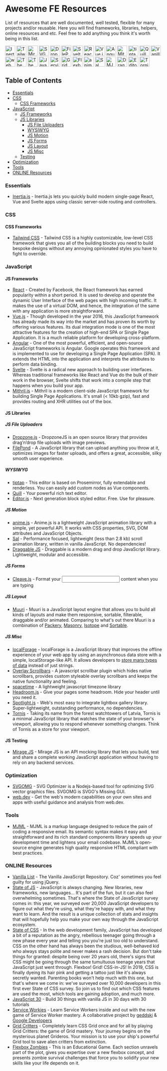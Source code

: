 # Awesome FE Resources
List of resources that are well documented, well tested, flexible for many projects and/or reusable. Here you will find frameworks, libraries, helpers, online resources and etc. Feel free to add anything you think it's worth being in this list. 

[<img src="https://inertiajs.com/static/favicon.ico" width="32" height="32" alt="Inertia.js">](https://inertiajs.com)
[<img src="https://tailwindcss.com/favicon-32x32.png" width="32" height="32" alt="Tailwind CSS">](https://tailwindcss.com)
[<img src="https://miragejs.com/icons/icon-48x48.png" width="32" height="32" alt="Mirage JS">](https://miragejs.com)
[<img src="https://jakearchibald.github.io/svgomg/imgs/icon.png" width="32" height="32" alt="SVGOMG">](https://jakearchibald.github.io/svgomg/)
[<img src="https://www.dropzonejs.com/favicons/favicon-32x32.png" width="32" height="32" alt="Dropzone.js">](https://www.dropzonejs.com)
[<img src="https://pqina.nl/filepond/favicon-32x32.png" width="32" height="32" alt="FilePond">](https://pqina.nl/filepond/)
[<img src="https://svelte.dev/images/svelte-android-chrome-192.png" width="32" height="32" alt="Svelte">](https://svelte.dev)
[<img src="https://reactjs.org/favicon.ico" width="32" height="32" alt="React">](https://reactjs.org)
[<img src="https://vuejs.org/images/icons/favicon-32x32.png" width="32" height="32" alt="Vue.js">](https://vuejs.org)
[<img src="https://angular.io/assets/images/favicons/favicon-32x32.png" width="32" height="32" alt="Angular">](https://angular.io)
[<img src="https://mithril.js.org/favicon.png" width="32" height="32" alt="Mithril.js">](https://mithril.js.org)
[<img src="https://tiptap.scrumpy.io/assets/images/favicon.ico" width="32" height="32" alt="tiptap">](https://tiptap.scrumpy.io)
[<img src="https://quilljs.com/assets/images/favicon.ico" width="32" height="32" alt="Quill">](https://quilljs.com)
[<img src="https://vanillalist.top/assets/favicons/favicon-32x32-4367987f1376d96d93a7da0e13d1a1d91a2cb3f6b43a43283c6015cd412a5e02.png" width="32" height="32" alt="Vanilla List">](https://vanillalist.top)
[<img src="https://web.dev/images/favicon@2x.png" width="32" height="32" alt="web.dev">](https://web.dev)
[<img src="https://2018.stateofjs.com/images/favicon.png" width="32" height="32" alt="The State of JavaScript">](https://stateofjs.com)
[<img src="https://2019.stateofcss.com/images/favicon.png" width="32" height="32" alt="The State of CSS">](https://stateofcss.com)
[<img src="https://javascript30.com/images/favion-JS3.png" width="32" height="32" alt="JavaScript 30">](https://javascript30.com)
[<img src="https://serviceworkies.com/favicon.ico" width="32" height="32" alt="Service Workies">](https://serviceworkies.com)
[<img src="https://gridcritters.com/img/starfox.png" width="32" height="32" alt="Grid Critters">](https://gridcritters.com)
[<img src="https://process.fs.teachablecdn.com/ADNupMnWyR7kCWRvm76Laz/resize=width:32,height:32/https://www.filepicker.io/api/file/aChns00QHmW1uFPugDx1" width="32" height="32" alt="Flexbox Zombies">](https://flexboxzombies.com)
[<img src="https://animejs.com/documentation/assets/img/favicon.png" width="32" height="32" alt="anime.js">](https://animejs.com)
[<img src="https://mciastek.github.io/sal/website/images/favicon-32x32.png" width="32" height="32" alt="Sal">](https://mciastek.github.io/sal/)
[<img src="https://mjml.io/favicon.ico" width="32" height="32" alt="MJML">](https://mjml.io)
[<img src="https://shopify.github.io/draggable/assets/img/favicons/favicon-32x32.png" width="32" height="32" alt="Draggable JS">](https://shopify.github.io/draggable/)
[<img src="https://editorjs.io/favicon.png" width="32" height="32" alt="Editor.js">](https://editorjs.io)
[<img src="https://tornis.robbowen.digital/favicon-32x32.png" width="32" height="32" alt="Tornis">](https://tornis.robbowen.digital)

## Table of Contents
- [Essentials](#essentials)
- [CSS](#css)
  - [CSS Frameworks](#css-frameworks)
- [JavaScript](#javascript)
  - [JS Frameworks](#js-frameworks)
  - [JS Libraries](#js-libraries)
    - [JS File Uploaders](#js-file-uploaders)
    - [WYSIWYG](#wysiwyg)
    - [JS Motion](#js-motion)
    - [JS Forms](#js-forms)
    - [JS Layout](#js-layout)
    - [JS Misc](#js-misc)
  - [Testing](#js-testing)
- [Optimization](#optimization)
- [Tools](#tools)
- [ONLINE Resources](#online-resources)

### Essentials
- [Inertia.js](https://inertiajs.com) - Inertia.js lets you quickly build modern single-page React, Vue and Svelte apps using classic server-side routing and controllers.

### CSS
#### CSS Frameworks
- [Tailwind CSS](https://tailwindcss.com) - Tailwind CSS is a highly customizable, low-level CSS framework that gives you all of the building blocks you need to build bespoke designs without any annoying opinionated styles you have to fight to override.

### JavaScript
#### JS Frameworks
- [React](https://reactjs.org) - Created by Facebook, the React framework has earned popularity within a short period. It is used to develop and operate the dynamic User Interface of the web pages with high incoming traffic. It makes the use of a virtual DOM, and hence, the integration of the same with any application is more straightforward.
- [Vue.js](https://vuejs.org) - Though developed in the year 2016, this JavaScript framework has already made its way into the market and has proven its worth by offering various features. Its dual integration mode is one of the most attractive features for the creation of high-end SPA or Single Page Application. It is a much reliable platform for developing cross-platform.
- [Angular](https://angular.io) - One of the most powerful, efficient, and open-source JavaScript frameworks is Angular. Google operates this framework and is implemented to use for developing a Single Page Application (SPA). It extends the HTML into the application and interprets the attributes to perform data binding.
- [Svelte](https://svelte.dev) - Svelte is a radical new approach to building user interfaces. Whereas traditional frameworks like React and Vue do the bulk of their work in the browser, Svelte shifts that work into a compile step that happens when you build your app.
- [Mithril.js](https://mithril.js.org) - Mithril is a modern client-side JavaScript framework for building Single Page Applications. It's small (< 10kb gzip), fast and provides routing and XHR utilities out of the box.

#### JS Libraries
##### JS File Uploaders
- [Dropzone.js](https://www.dropzonejs.com) - DropzoneJS is an open source library that provides drag’n’drop file uploads with image previews.
- [FilePond](https://pqina.nl/filepond/) - A JavaScript library that can upload anything you throw at it, optimizes images for faster uploads, and offers a great, accessible, silky smooth user experience.

##### WYSIWYG
- [tiptap](https://tiptap.scrumpy.io) - This editor is based on Prosemirror, fully extendable and renderless. You can easily add custom nodes as Vue components.
- [Quill](https://quilljs.com) - Your powerful rich text editor.
- [Editor.js](https://editorjs.io/) - Next generation block styled editor. Free. Use for pleasure.

##### JS Motion
- [anime.js](https://animejs.com) - Anime.js is a lightweight JavaScript animation library with a simple, yet powerful API. It works with CSS properties, SVG, DOM attributes and JavaScript Objects.
- [Sal](https://mciastek.github.io/sal/) - Performance focused, lightweight (less than 2.8 kb) scroll animation library, written in vanilla JavaScript. No dependencies!
- [Draggable JS](https://shopify.github.io/draggable/) - Draggable is a modern drag and drop JavaScript library. Lightweight, modular and accessible.

##### JS Forms
- [Cleave.js](https://nosir.github.io/cleave.js/) - Format your <input/> content when you are typing

##### JS Layout
- [Muuri](https://haltu.github.io/muuri/) - Muuri is a JavaScript layout engine that allows you to build all kinds of layouts and make them responsive, sortable, filterable, draggable and/or animated. Comparing to what's out there Muuri is a combination of [Packery](http://packery.metafizzy.co/), [Masonry](http://masonry.desandro.com/), [Isotope](http://isotope.metafizzy.co/) and [Sortable](https://github.com/RubaXa/Sortable).

##### JS Misc
- [localForage](https://localforage.github.io/localForage/) - localForage is a JavaScript library that improves the offline experience of your web app by using an asynchronous data store with a simple, localStorage-like API. It allows developers to [store many types of data](https://localforage.github.io/localForage/#data-api-setitem) instead of just strings.
- [Overlay Scrollbars](https://kingsora.github.io/OverlayScrollbars/) - A javascript scrollbar plugin which hides native scrollbars, provides custom styleable overlay scrollbars and keeps the native functionality and feeling.
- [spacetime](http://spacetime.how) - A lightweight javascript timezone library
- [Headroom.js](https://wicky.nillia.ms/headroom.js/) - Give your pages some headroom. Hide your header until you need it.
- [Spotlight.js](https://nextapps-de.github.io/spotlight/) - Web's most easy to integrate lightbox gallery library. Super-lightweight, outstanding performance, no dependencies.
- [Tornis](https://tornis.robbowen.digital) - Taking its name from the forest watchtowers of Latvia, Tornis is a minimal JavaScript library that watches the state of your browser's viewport, allowing you to respond whenever something changes. Think of Tornis as a store for your viewport.

#### JS Testing
- [Mirage JS](https://miragejs.com) - Mirage JS is an API mocking library that lets you build, test and share a complete working JavaScript application without having to rely on any backend services.

### Optimization
- [SVGOMG](https://jakearchibald.github.io/svgomg/) - SVG Optimizer is a Nodejs-based tool for optimizing SVG vector graphics files. SVGOMG is SVGO's Missing GUI.
- [web.dev](https://web.dev) - Get the web's modern capabilities on your own sites and apps with useful guidance and analysis from web.dev.

### Tools
- [MJML](https://mjml.io) - MJML is a markup language designed to reduce the pain of coding a responsive email. Its semantic syntax makes it easy and straightforward and its rich standard components library speeds up your development time and lightens your email codebase. MJML’s open-source engine generates high quality responsive HTML compliant with best practices.

### ONLINE Resources
- [Vanilla List](https://vanillalist.top) - The Vanilla JavaScript Repository. Coz' sometimes you feel guilty for using jQuery.
- [State of JS](https://stateofjs.com) - JavaScript is always changing. New libraries, new frameworks, new languages… It's part of the fun, but it can also feel overwhelming sometimes. That's where the State of JavaScript survey comes in: this year, we surveyed over 20,000 JavaScript developers to figure out what they're using, what they're happy with, and what they want to learn. And the result is a unique collection of stats and insights that will hopefully help you make your own way through the JavaScript ecosystem.
- [State of CSS](https://stateofcss.com) - In the web development family, JavaScript has developed a bit of a reputation as the angry, rebellious teenager going through a new phase every year and telling you you're just too old to understand. CSS on the other hand has always been the studious, well-behaved kid who always stays polite and never makes a rash decision. But don't take things for granted: despite being over 20 years old, there's signs that CSS might be going through the same tumultuous teenage years that JavaScript just went through. Flexbox! Grid! CSS-in-JS! In 2019, CSS is finally dyeing its hair pink and getting a tattoo just like it's always secretly wanted. Parenting books won't help much with this one, but that's where we come in: we've surveyed over 10,000 developers in this first ever State of CSS survey. So join us to find out which CSS features are used the most, which tools are gaining adoption, and much more.
- [JavaScript 30](https://javascript30.com) - Build 30 things with vanilla JS in 30 days with 30 tutorials
- [Service Workies](https://serviceworkies.com) - Learn Service Workers inside and out with the new game of Service Worker mastery. A collaborative project by [geddski](https://gedd.ski) &  [Google Developers](https://web.dev)
- [Grid Critters](https://gridcritters.com) - Completely learn CSS Grid once and for all by playing Grid Critters: the game of Grid mastery. Your journey begins on the mysterious planet Grideros. Your mission is to use your ship's powerful Grid tool to save alien critters from extinction.
- [Flexbox Zombies](https://flexboxzombies.com) - This is an Educational Game. Each section unravels part of the plot, gives you expertise over a new flexbox concept, and presents zombie survival challenges that force you to solidify your new skills like your life depends on it.

